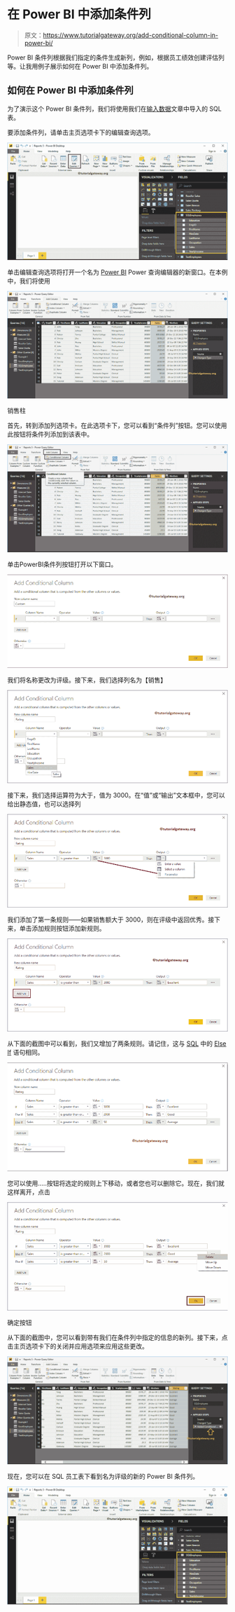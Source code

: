 # 在 Power BI 中添加条件列

> 原文：<https://www.tutorialgateway.org/add-conditional-column-in-power-bi/>

Power BI 条件列根据我们指定的条件生成新列，例如，根据员工绩效创建评估列等。让我用例子展示如何在 Power BI 中添加条件列。

## 如何在 Power BI 中添加条件列

为了演示这个 Power BI 条件列，我们将使用我们在[输入数据](https://www.tutorialgateway.org/how-to-enter-data-into-power-bi/)文章中导入的 SQL 表。

要添加条件列，请单击主页选项卡下的编辑查询选项。

![Add Conditional Column in Power BI 1](img/912a4396f34283a7c91e19a9cc2fe8de.png)

单击编辑查询选项将打开一个名为 [Power BI](https://www.tutorialgateway.org/power-bi-tutorial/) Power 查询编辑器的新窗口。在本例中，我们将使用

![Add Conditional Column in Power BI 2](img/b10e5d9df935695a0902fd14325dfaf1.png)

销售柱

首先，转到添加列选项卡。在此选项卡下，您可以看到“条件列”按钮。您可以使用此按钮将条件列添加到该表中。

![Add Conditional Column in Power BI 3](img/3c66dfedb1f9e7200570bcad9efa1d5d.png)

单击PowerBI条件列按钮打开以下窗口。

![Add Conditional Column in Power BI 4](img/3067143029dadfa9be369baebc926ec6.png)

我们将名称更改为评级。接下来，我们选择列名为【销售】

![Add Conditional Column in Power BI 5](img/0a6e9d08c8a8b5bb22c02a6ceb95efbd.png)

接下来，我们选择运算符为大于，值为 3000。在“值”或“输出”文本框中，您可以给出静态值，也可以选择列

![Add Conditional Column in Power BI 6](img/62663f283bf6fd519ecb1822d5a8139f.png)

我们添加了第一条规则——如果销售额大于 3000，则在评级中返回优秀。接下来，单击添加规则按钮添加新规则。

![Add Conditional Column in Power BI 7](img/966ed48ce5853daf67089728235c0647.png)

从下面的截图中可以看到，我们又增加了两条规则。请记住，这与 [SQL](https://www.tutorialgateway.org/sql/) 中的 [Else If](https://www.tutorialgateway.org/sql-else-if/) 语句相同。

![Add Conditional Column in Power BI 8](img/b79080da010bb3875580329eec480605.png)

您可以使用…..按钮将选定的规则上下移动，或者您也可以删除它。现在，我们就这样离开，点击

![Add Conditional Column in Power BI 9](img/966de005c5b4295456d5d4afcc1205e7.png)

确定按钮

从下面的截图中，您可以看到带有我们在条件列中指定的信息的新列。接下来，点击主页选项卡下的关闭并应用选项来应用这些更改。

![Add Conditional Column in Power BI 10](img/b754241f02d5295d34fcbaf4c2add192.png)

现在，您可以在 SQL 员工表下看到名为评级的新的 Power BI 条件列。

![Add Conditional Column in Power BI 11](img/54021538d6d9e9886bc9b305f18beb36.png)